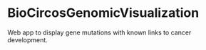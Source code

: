 # BioCircosGenomicVisualization
Web app to display gene mutations with known links to cancer development. 

